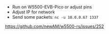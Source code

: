 * Run on W5500-EVB-Pico or adjust pins
* Adjust IP for network
* Send some packets: `nc -u 10.0.0.67 1337`

<https://github.com/newAM/w5500-rs/issues/252>
